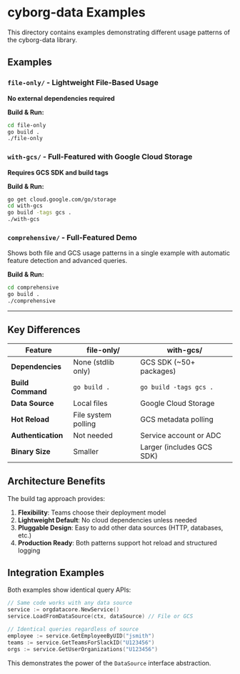 # cyborg-data Examples

This directory contains examples demonstrating different usage patterns of the cyborg-data library.

## Examples

### `file-only/` - Lightweight File-Based Usage
**No external dependencies required**

**Build & Run:**
```bash
cd file-only
go build .
./file-only
```

### `with-gcs/` - Full-Featured with Google Cloud Storage  
**Requires GCS SDK and build tags**

**Build & Run:**
```bash
go get cloud.google.com/go/storage
cd with-gcs
go build -tags gcs .
./with-gcs
```

### `comprehensive/` - Full-Featured Demo
Shows both file and GCS usage patterns in a single example with automatic feature detection and advanced queries.

**Build & Run:**
```bash
cd comprehensive
go build .
./comprehensive
```

---

## Key Differences

| Feature | file-only/ | with-gcs/ |
|---------|-----------|-----------|
| **Dependencies** | None (stdlib only) | GCS SDK (~50+ packages) |
| **Build Command** | `go build .` | `go build -tags gcs .` |
| **Data Source** | Local files | Google Cloud Storage |
| **Hot Reload** | File system polling | GCS metadata polling |
| **Authentication** | Not needed | Service account or ADC |
| **Binary Size** | Smaller | Larger (includes GCS SDK) |

## Architecture Benefits

The build tag approach provides:

1. **Flexibility**: Teams choose their deployment model
2. **Lightweight Default**: No cloud dependencies unless needed
3. **Pluggable Design**: Easy to add other data sources (HTTP, databases, etc.)
4. **Production Ready**: Both patterns support hot reload and structured logging

## Integration Examples

Both examples show identical query APIs:

```go
// Same code works with any data source
service := orgdatacore.NewService()
service.LoadFromDataSource(ctx, dataSource) // File or GCS

// Identical queries regardless of source
employee := service.GetEmployeeByUID("jsmith")
teams := service.GetTeamsForSlackID("U123456")
orgs := service.GetUserOrganizations("U123456")
```

This demonstrates the power of the `DataSource` interface abstraction.
